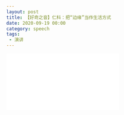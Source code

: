 ```yaml
---
layout: post
title: 【好奇之音】仁科：把“边缘”当作生活方式 
date: 2020-09-19 00:00
category: speech
tags:
 - 演讲
---
```


<div class="iframe-container">
<iframe class="responsive-iframe" src="//player.bilibili.com/player.html?aid=499663272&bvid=BV1JK411P7j6&cid=236904870&page=1"  frameborder="no" allowfullscreen="true"></iframe>
</div>
